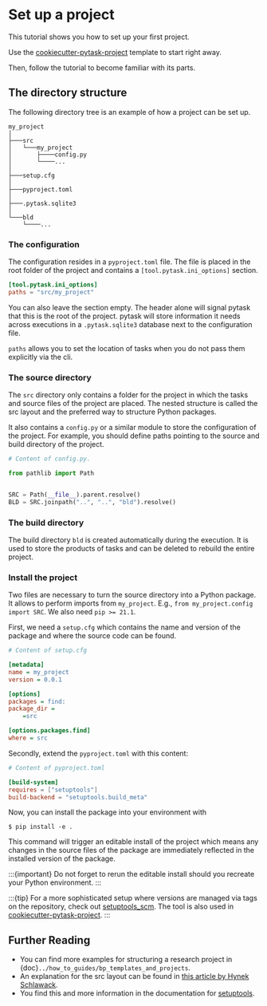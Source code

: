 # Set up a project

This tutorial shows you how to set up your first project.

Use the
[cookiecutter-pytask-project](https://github.com/pytask-dev/cookiecutter-pytask-project)
template to start right away.

Then, follow the tutorial to become familiar with its parts.

## The directory structure

The following directory tree is an example of how a project can be set up.

```
my_project
│
├───src
│   └───my_project
│       ├────config.py
│       └────...
│
├───setup.cfg
│
├───pyproject.toml
│
├───.pytask.sqlite3
│
└───bld
    └────...
```

### The configuration

The configuration resides in a `pyproject.toml` file. The file is placed in the root
folder of the project and contains a `[tool.pytask.ini_options]` section.

```toml
[tool.pytask.ini_options]
paths = "src/my_project"
```

You can also leave the section empty. The header alone will signal pytask that this is
the root of the project. pytask will store information it needs across executions in a
`.pytask.sqlite3` database next to the configuration file.

`paths` allows you to set the location of tasks when you do not pass them explicitly via
the cli.

### The source directory

The `src` directory only contains a folder for the project in which the tasks and source
files of the project are placed. The nested structure is called the src layout and the
preferred way to structure Python packages.

It also contains a `config.py` or a similar module to store the configuration of the
project. For example, you should define paths pointing to the source and build directory
of the project.

```python
# Content of config.py.

from pathlib import Path


SRC = Path(__file__).parent.resolve()
BLD = SRC.joinpath("..", "..", "bld").resolve()
```

### The build directory

The build directory `bld` is created automatically during the execution. It is used to
store the products of tasks and can be deleted to rebuild the entire project.

### Install the project

Two files are necessary to turn the source directory into a Python package. It allows to
perform imports from `my_project`. E.g., `from my_project.config import SRC`. We also
need `pip >= 21.1`.

First, we need a `setup.cfg` which contains the name and version of the package and
where the source code can be found.

```ini
# Content of setup.cfg

[metadata]
name = my_project
version = 0.0.1

[options]
packages = find:
package_dir =
    =src

[options.packages.find]
where = src
```

Secondly, extend the `pyproject.toml` with this content:

```toml
# Content of pyproject.toml

[build-system]
requires = ["setuptools"]
build-backend = "setuptools.build_meta"
```

Now, you can install the package into your environment with

```console
$ pip install -e .
```

This command will trigger an editable install of the project which means any changes in
the source files of the package are immediately reflected in the installed version of
the package.

:::{important}
Do not forget to rerun the editable install should you recreate your Python environment.
:::

:::{tip}
For a more sophisticated setup where versions are managed via tags on the repository,
check out [setuptools_scm](https://github.com/pypa/setuptools_scm). The tool is also
used in
[cookiecutter-pytask-project](https://github.com/pytask-dev/cookiecutter-pytask-project).
:::

## Further Reading

- You can find more examples for structuring a research project in
  {doc}`../how_to_guides/bp_templates_and_projects`.
- An explanation for the src layout can be found in [this article by Hynek
  Schlawack](https://hynek.me/articles/testing-packaging/).
- You find this and more information in the documentation for
  [setuptools](https://setuptools.pypa.io/en/latest/userguide/quickstart.html).
